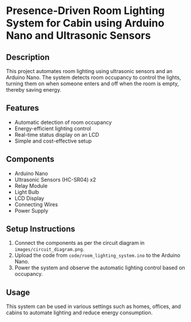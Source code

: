 # Presence-Driven Room Lighting System for Cabin using Arduino Nano and Ultrasonic Sensors

## Description
This project automates room lighting using ultrasonic sensors and an Arduino Nano. The system detects room occupancy to control the lights, turning them on when someone enters and off when the room is empty, thereby saving energy.

## Features
- Automatic detection of room occupancy
- Energy-efficient lighting control
- Real-time status display on an LCD
- Simple and cost-effective setup

## Components
- Arduino Nano
- Ultrasonic Sensors (HC-SR04) x2
- Relay Module
- Light Bulb
- LCD Display
- Connecting Wires
- Power Supply

## Setup Instructions
1. Connect the components as per the circuit diagram in `images/circuit_diagram.png`.
2. Upload the code from `code/room_lighting_system.ino` to the Arduino Nano.
3. Power the system and observe the automatic lighting control based on occupancy.

## Usage
This system can be used in various settings such as homes, offices, and cabins to automate lighting and reduce energy consumption.


